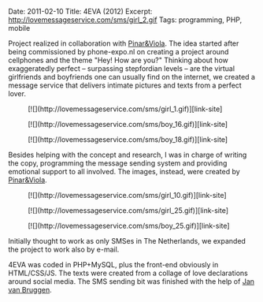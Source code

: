 Date: 2011-02-10
Title: 4EVA (2012)
Excerpt: http://lovemessageservice.com/sms/girl_2.gif
Tags: programming, PHP, mobile


[link-site]:http://lovemessageservice.com
[link-collab1]:http://pinar-viola.com
[link-collab2]:http://un.exposedcontents.com/

Project realized in collaboration with [Pinar&Viola][link-collab1]. The idea started after being commissioned by phone-expo.nl on creating a project around cellphones and the theme "Hey! How are you?" Thinking about how exaggeratedly perfect – surpassing stepfordian levels – are the virtual girlfriends and boyfriends one can usually find on the internet, we created a message service that delivers intimate pictures and texts from a perfect lover.

<figure>[![](http://lovemessageservice.com/sms/girl_1.gif)][link-site]</figure>
<figure>[![](http://lovemessageservice.com/sms/boy_16.gif)][link-site]</figure>
<figure>[![](http://lovemessageservice.com/sms/boy_18.gif)][link-site]</figure>

Besides helping with the concept and research, I was in charge of writing the copy, programming the message sending system and providing emotional support to all involved. The images, instead, were created by [Pinar&Viola][link-collab1].

<figure>[![](http://lovemessageservice.com/sms/girl_10.gif)][link-site]</figure>
<figure>[![](http://lovemessageservice.com/sms/girl_25.gif)][link-site]</figure>
<figure>[![](http://lovemessageservice.com/sms/boy_25.gif)][link-site]</figure>

Initially thought to work as only SMSes in The Netherlands, we expanded the project to work also by e-mail.

4EVA was coded in PHP+MySQL, plus the front-end obviously in HTML/CSS/JS. The texts were created from a collage of love declarations around social media. The SMS sending bit was finished with the help of [Jan van Bruggen][link-collab2].